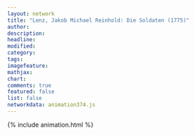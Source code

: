 ```yaml
---
layout: network
title: "Lenz, Jakob Michael Reinhold: Die Soldaten (1775)"
author:
description:
headline:
modified:
category:
tags:
imagefeature: 
mathjax: 
chart: 
comments: true
featured: false
list: false
networkdata: animation374.js
---
```

{% include animation.html %}
